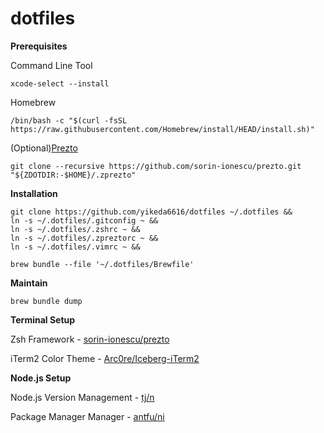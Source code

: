 # dotfiles

**Prerequisites**

Command Line Tool
```
xcode-select --install
```

Homebrew
```
/bin/bash -c "$(curl -fsSL https://raw.githubusercontent.com/Homebrew/install/HEAD/install.sh)"
```

(Optional)[Prezto](https://github.com/sorin-ionescu/prezto)

```
git clone --recursive https://github.com/sorin-ionescu/prezto.git "${ZDOTDIR:-$HOME}/.zprezto"
```

**Installation**

```
git clone https://github.com/yikeda6616/dotfiles ~/.dotfiles &&
ln -s ~/.dotfiles/.gitconfig ~ &&
ln -s ~/.dotfiles/.zshrc ~ &&
ln -s ~/.dotfiles/.zpreztorc ~ &&
ln -s ~/.dotfiles/.vimrc ~ &&
```

```
brew bundle --file '~/.dotfiles/Brewfile'
```

**Maintain**

```
brew bundle dump
```

**Terminal Setup**

Zsh Framework - [sorin-ionescu/prezto](https://github.com/sorin-ionescu/prezto)

iTerm2 Color Theme - [Arc0re/Iceberg-iTerm2](https://github.com/Arc0re/Iceberg-iTerm2)


**Node.js Setup**

Node.js Version Management - [tj/n](https://github.com/tj/n)

Package Manager Manager - [antfu/ni](https://github.com/antfu/ni)
